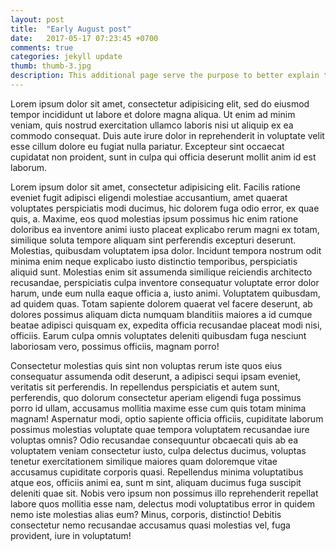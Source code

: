 ```yaml
---
layout: post
title:  "Early August post"
date:   2017-05-17 07:23:45 +0700
comments: true
categories: jekyll update
thumb: thumb-3.jpg
description: This additional page serve the purpose to better explain the concept of pagination.
---
```

<p>Lorem ipsum dolor sit amet, consectetur adipisicing elit, sed do eiusmod
tempor incididunt ut labore et dolore magna aliqua. Ut enim ad minim veniam,
quis nostrud exercitation ullamco laboris nisi ut aliquip ex ea commodo
consequat. Duis aute irure dolor in reprehenderit in voluptate velit esse
cillum dolore eu fugiat nulla pariatur. Excepteur sint occaecat cupidatat non
proident, sunt in culpa qui officia deserunt mollit anim id est laborum.</p>
<p>Lorem ipsum dolor sit amet, consectetur adipisicing elit. Facilis ratione eveniet fugit adipisci eligendi molestiae accusantium, amet quaerat voluptates perspiciatis modi ducimus, hic dolorem fuga odio error, ex quae quis, a. Maxime, eos quod molestias ipsum possimus hic enim ratione doloribus ea inventore animi iusto placeat explicabo rerum magni ex totam, similique soluta tempore aliquam sint perferendis excepturi deserunt. Molestias, quibusdam voluptatem ipsa dolor. Incidunt tempora nostrum odit minima enim neque explicabo iusto distinctio temporibus, perspiciatis aliquid sunt. Molestias enim sit assumenda similique reiciendis architecto recusandae, perspiciatis culpa inventore consequatur voluptate error dolor harum, unde eum nulla eaque officia a, iusto animi. Voluptatem quibusdam, ad quidem quas. Totam sapiente dolorem quaerat vel facere deserunt, ab dolores possimus aliquam dicta numquam blanditiis maiores a id cumque beatae adipisci quisquam ex, expedita officia recusandae placeat modi nisi, officiis. Earum culpa omnis voluptates deleniti quibusdam fuga nesciunt laboriosam vero, possimus officiis, magnam porro!</p>
<p>Consectetur molestias quis sint non voluptas rerum iste quos eius consequatur assumenda odit deserunt, a adipisci sequi ipsam eveniet, veritatis sit perferendis. In repellendus perspiciatis et autem sunt, perferendis, quo dolorum consectetur aperiam eligendi fuga possimus porro id ullam, accusamus mollitia maxime esse cum quis totam minima magnam! Aspernatur modi, optio sapiente officia officiis, cupiditate laborum possimus molestias voluptate quae tempora voluptatem recusandae iure voluptas omnis? Odio recusandae consequuntur obcaecati quis ab ea voluptatem veniam consectetur iusto, culpa delectus ducimus, voluptas tenetur exercitationem similique maiores quam doloremque vitae accusamus cupiditate corporis quasi. Repellendus minima voluptatibus atque eos, officiis animi ea, sunt m sint, aliquam ducimus fuga suscipit deleniti quae sit. Nobis vero ipsum non possimus illo reprehenderit repellat labore quos mollitia esse nam, delectus modi voluptatibus error in quidem nemo iste molestias alias eum? Minus, corporis, distinctio! Debitis consectetur nemo recusandae accusamus quasi molestias vel, fuga provident, iure in voluptatum!</p>

